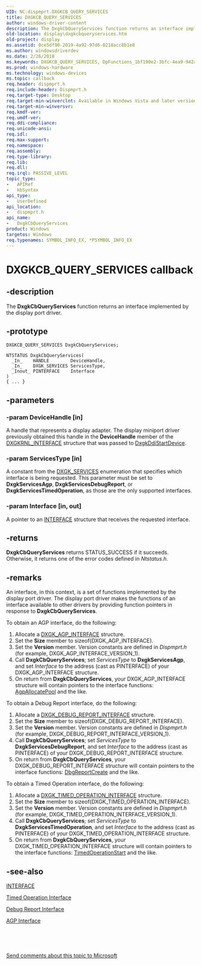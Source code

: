 ```yaml
---
UID: NC:dispmprt.DXGKCB_QUERY_SERVICES
title: DXGKCB_QUERY_SERVICES
author: windows-driver-content
description: The DxgkCbQueryServices function returns an interface implemented by the display port driver.
old-location: display\dxgkcbqueryservices.htm
old-project: display
ms.assetid: 0ce5df90-2019-4a92-97d6-0218acc8b1e8
ms.author: windowsdriverdev
ms.date: 2/26/2018
ms.keywords: DXGKCB_QUERY_SERVICES, DpFunctions_1bf190e2-3bfc-4ea9-942a-502ec71fa362.xml, DxgkCbQueryServices, DxgkCbQueryServices callback function [Display Devices], display.dxgkcbqueryservices, dispmprt/DxgkCbQueryServices
ms.prod: windows-hardware
ms.technology: windows-devices
ms.topic: callback
req.header: dispmprt.h
req.include-header: Dispmprt.h
req.target-type: Desktop
req.target-min-winverclnt: Available in Windows Vista and later versions of the Windows operating systems.
req.target-min-winversvr: 
req.kmdf-ver: 
req.umdf-ver: 
req.ddi-compliance: 
req.unicode-ansi: 
req.idl: 
req.max-support: 
req.namespace: 
req.assembly: 
req.type-library: 
req.lib: 
req.dll: 
req.irql: PASSIVE_LEVEL
topic_type:
-	APIRef
-	kbSyntax
api_type:
-	UserDefined
api_location:
-	dispmprt.h
api_name:
-	DxgkCbQueryServices
product: Windows
targetos: Windows
req.typenames: SYMBOL_INFO_EX, *PSYMBOL_INFO_EX
---
```


# DXGKCB_QUERY_SERVICES callback


## -description


The <b>DxgkCbQueryServices</b> function returns an interface implemented by the display port driver.


## -prototype


````
DXGKCB_QUERY_SERVICES DxgkCbQueryServices;

NTSTATUS DxgkCbQueryServices(
  _In_    HANDLE        DeviceHandle,
  _In_    DXGK_SERVICES ServicesType,
  _Inout_ PINTERFACE    Interface
)
{ ... }
````


## -parameters




### -param DeviceHandle [in]

A handle that represents a display adapter. The display miniport driver previously obtained this handle in the <b>DeviceHandle</b> member of the <a href="https://msdn.microsoft.com/library/windows/hardware/ff560942">DXGKRNL_INTERFACE</a> structure that was passed to <a href="..\dispmprt\nc-dispmprt-dxgkddi_start_device.md">DxgkDdiStartDevice</a>.


### -param ServicesType [in]

A constant from the <a href="..\dispmprt\ne-dispmprt-dxgk_services.md">DXGK_SERVICES</a> enumeration that specifies which interface is being requested. This parameter must be set to <b>DxgkServicesAgp</b>, <b>DxgkServicesDebugReport</b>, or <b>DxgkServicesTimedOperation</b>, as those are the only supported interfaces.


### -param Interface [in, out]

A pointer to an <a href="..\wdm\ns-wdm-_interface.md">INTERFACE</a> structure that receives the requested interface.


## -returns



<b>DxgkCbQueryServices</b> returns STATUS_SUCCESS if it succeeds. Otherwise, it returns one of the error codes defined in <i>Ntstatus.h</i>.




## -remarks



An interface, in this context, is a set of functions implemented by the display port driver. The display port driver makes the functions of an interface available to other drivers by providing function pointers in response to <b>DxgkCbQueryServices</b>.

To obtain an AGP interface, do the following:

<ol>
<li>
Allocate a <a href="..\dispmprt\ns-dispmprt-_dxgk_agp_interface.md">DXGK_AGP_INTERFACE</a> structure.

</li>
<li>
Set the <b>Size</b> member to sizeof(DXGK_AGP_INTERFACE).

</li>
<li>
Set the <b>Version</b> member. Version constants are defined in <i>Dispmprt.h</i> (for example, DXGK_AGP_INTERFACE_VERSION_1).

</li>
<li>
Call <b>DxgkCbQueryServices</b>; set <i>ServicesType</i> to <b>DxgkServicesAgp</b>, and set <i>Interface</i> to the address (cast as PINTERFACE) of your DXGK_AGP_INTERFACE structure.

</li>
<li>
On return from <b>DxgkCbQueryServices</b>, your DXGK_AGP_INTERFACE structure will contain pointers to the interface functions: <a href="..\dispmprt\nc-dispmprt-dxgkcb_agp_allocate_pool.md">AgpAllocatePool</a> and the like.

</li>
</ol>
To obtain a Debug Report interface, do the following:

<ol>
<li>
Allocate a <a href="..\dispmprt\ns-dispmprt-_dxgk_debug_report_interface.md">DXGK_DEBUG_REPORT_INTERFACE</a> structure.

</li>
<li>
Set the <b>Size</b> member to sizeof(DXGK_DEBUG_REPORT_INTERFACE).

</li>
<li>
Set the <b>Version</b> member. Version constants are defined in <i>Dispmprt.h</i> (for example,  DXGK_DEBUG_REPORT_INTERFACE_VERSION_1).

</li>
<li>
Call <b>DxgkCbQueryServices</b>; set <i>ServicesType</i> to <b>DxgkServicesDebugReport</b>, and set <i>Interface</i> to the address (cast as PINTERFACE) of your DXGK_DEBUG_REPORT_INTERFACE structure.

</li>
<li>
On return from <b>DxgkCbQueryServices</b>, your DXGK_DEBUG_REPORT_INTERFACE structure will contain pointers to the interface functions: <a href="https://msdn.microsoft.com/library/windows/hardware/ff549088">DbgReportCreate</a> and the like.

</li>
</ol>
To obtain a Timed Operation interface, do the following:

<ol>
<li>
Allocate a <a href="..\dispmprt\ns-dispmprt-_dxgk_timed_operation_interface.md">DXGK_TIMED_OPERATION_INTERFACE</a> structure.

</li>
<li>
Set the <b>Size</b> member to sizeof(DXGK_TIMED_OPERATION_INTERFACE).

</li>
<li>
Set the <b>Version</b> member. Version constants are defined in <i>Dispmprt.h</i> (for example,  DXGK_TIMED_OPERATION_INTERFACE_VERSION_1).

</li>
<li>
Call <b>DxgkCbQueryServices</b>; set <i>ServicesType</i> to <b>DxgkServicesTimedOperation</b>, and set <i>Interface</i> to the address (cast as PINTERFACE) of your DXGK_TIMED_OPERATION_INTERFACE structure.

</li>
<li>
On return from <b>DxgkCbQueryServices</b>, your DXGK_TIMED_OPERATION_INTERFACE structure will contain pointers to the interface functions: <a href="https://msdn.microsoft.com/library/windows/hardware/ff570084">TimedOperationStart</a> and the like.

</li>
</ol>



## -see-also

<a href="..\wdm\ns-wdm-_interface.md">INTERFACE</a>



<a href="https://msdn.microsoft.com/library/windows/hardware/ff570086">Timed Operation Interface</a>



<a href="https://msdn.microsoft.com/library/windows/hardware/ff551798">Debug Report Interface</a>



<a href="https://msdn.microsoft.com/library/windows/hardware/ff538228">AGP Interface</a>



 

 

<a href="mailto:wsddocfb@microsoft.com?subject=Documentation%20feedback [display\display]:%20DXGKCB_QUERY_SERVICES callback function%20 RELEASE:%20(2/26/2018)&amp;body=%0A%0APRIVACY STATEMENT%0A%0AWe use your feedback to improve the documentation. We don't use your email address for any other purpose, and we'll remove your email address from our system after the issue that you're reporting is fixed. While we're working to fix this issue, we might send you an email message to ask for more info. Later, we might also send you an email message to let you know that we've addressed your feedback.%0A%0AFor more info about Microsoft's privacy policy, see http://privacy.microsoft.com/en-us/default.aspx." title="Send comments about this topic to Microsoft">Send comments about this topic to Microsoft</a>

